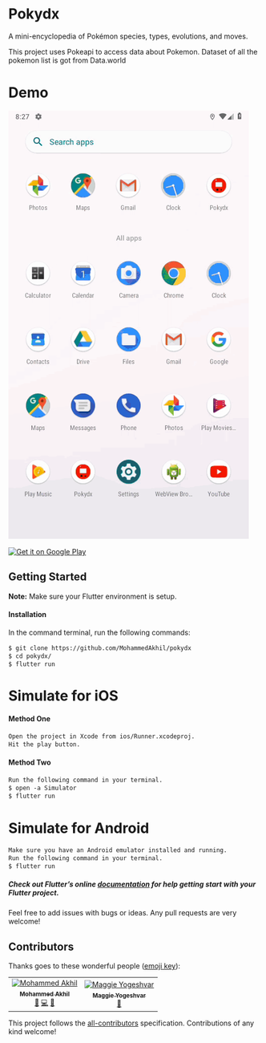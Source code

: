 # Pokydx

A mini-encyclopedia of Pokémon species, types, evolutions, and moves.

This project uses Pokeapi to access data about Pokemon. Dataset of all the pokemon list is got from Data.world



# Demo
![Demo](assets/screens/screen.gif)

<a href='https://play.google.com/store/apps/details?id=akhil.pokeflutter&pcampaignid=MKT-Other-global-all-co-prtnr-py-PartBadge-Mar2515-1'><img width=200 alt='Get it on Google Play' src='https://play.google.com/intl/en_us/badges/images/generic/en_badge_web_generic.png'/></a>

## Getting Started
**Note:** Make sure your Flutter environment is setup.

#### Installation

In the command terminal, run the following commands:

    $ git clone https://github.com/MohammedAkhil/pokydx
    $ cd pokydx/
    $ flutter run

# Simulate for iOS
#### Method One

    Open the project in Xcode from ios/Runner.xcodeproj.
    Hit the play button.

#### Method Two

    Run the following command in your terminal.
    $ open -a Simulator
    $ flutter run

# Simulate for Android

    Make sure you have an Android emulator installed and running.
    Run the following command in your terminal.
    $ flutter run

##### Check out Flutter’s online [documentation](http://flutter.io/) for help getting start with your Flutter project.

Feel free to add issues with bugs or ideas. Any pull requests are very welcome!

## Contributors

Thanks goes to these wonderful people ([emoji key](https://allcontributors.org/docs/en/emoji-key)):

<!-- ALL-CONTRIBUTORS-LIST:START - Do not remove or modify this section -->
<!-- prettier-ignore -->
<table><tr><td align="center"><a href="https://github.com/MohammedAkhil"><img src="https://avatars0.githubusercontent.com/u/15796106?v=4" width="100px;" alt="Mohammed Akhil"/><br /><sub><b>Mohammed Akhil</b></sub></a><br /><a href="#design-MohammedAkhil" title="Design">🎨</a> <a href="https://github.com/yogeshvar/pokydx/commits?author=MohammedAkhil" title="Code">💻</a> <a href="#ideas-MohammedAkhil" title="Ideas, Planning, & Feedback">🤔</a></td><td align="center"><a href="https://github.com/yogeshvar"><img src="https://avatars3.githubusercontent.com/u/17572818?v=4" width="100px;" alt="Maggie Yogeshvar"/><br /><sub><b>Maggie Yogeshvar</b></sub></a><br /><a href="https://github.com/yogeshvar/pokydx/commits?author=yogeshvar" title="Documentation">📖</a></td></tr></table>

<!-- ALL-CONTRIBUTORS-LIST:END -->

This project follows the [all-contributors](https://github.com/all-contributors/all-contributors) specification. Contributions of any kind welcome!
